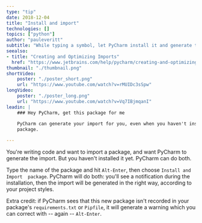 ```yaml
---
type: "tip"
date: 2018-12-04
title: "Install and import"
technologies: []
topics: ["python"]
author: "pauleveritt"
subtitle: "While typing a symbol, let PyCharm install it and generate the import"
seealso:
- title: "Creating and Optimizing Imports"
  href: "https://www.jetbrains.com/help/pycharm/creating-and-optimizing-imports.html"
thumbnail: "./thumbnail.png"
shortVideo:
    poster: "./poster_short.png"
    url: "https://www.youtube.com/watch?v=rMUIDc3sSpw"
longVideo:
    poster: "./poster_long.png"
    url: "https://www.youtube.com/watch?v=Vq7IBjmqanI"
leadin: |
    ### Hey PyCharm, get this package for me
    
    PyCharm can generate your import for you, even when you haven't installed the 
    package.

---
```


You're writing code and want to import a package, and want PyCharm to generate the 
import. But you haven't installed it yet. PyCharm can do both.

Type the name of the package and hit ``Alt-Enter``, then choose ``Install and Import 
package``. PyCharm will do both: you'll see a notification during the installation, 
then the import will be generated in the right way, according to your project styles.

Extra credit: if PyCharm sees that this new package isn't recorded in your package's 
``requirements.txt`` or ``Pipfile``, it will generate a warning which you can correct 
with -- again -- ``Alt-Enter``.


